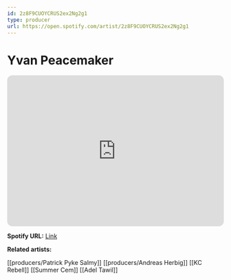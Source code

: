 ```yaml
---
id: 2z8F9CUOYCRUS2ex2Ng2g1
type: producer
url: https://open.spotify.com/artist/2z8F9CUOYCRUS2ex2Ng2g1
---
```

# Yvan Peacemaker

<iframe style="border-radius:12px" src="https://open.spotify.com/embed/artist/2z8F9CUOYCRUS2ex2Ng2g1" width="100%" height="352" frameBorder="0" allowfullscreen="" allow="autoplay; clipboard-write; encrypted-media; fullscreen; picture-in-picture" loading="lazy"></iframe>

**Spotify URL:** [Link](https://open.spotify.com/artist/2z8F9CUOYCRUS2ex2Ng2g1)

**Related artists:**

[[producers/Patrick Pyke Salmy]]
[[producers/Andreas Herbig]]
[[KC Rebell]]
[[Summer Cem]]
[[Adel Tawil]]
